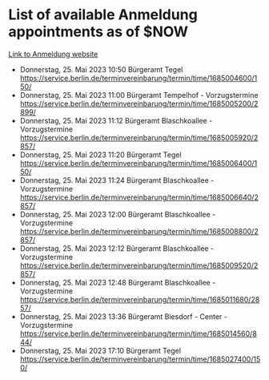 # List of available Anmeldung appointments as of $NOW
[Link to Anmeldung website](https://service.berlin.de/terminvereinbarung/termin/tag.php?termin=1&anliegen[]=120686&dienstleisterlist=122210,122217,327316,122219,327312,122227,327314,122231,327346,122243,327348,122254,122252,329742,122260,329745,122262,329748,122271,327278,122273,327274,122277,327276,330436,122280,327294,122282,327290,122284,327292,122291,327270,122285,327266,122286,327264,122296,327268,150230,329760,122297,327286,122294,327284,122312,329763,122314,329775,122304,327330,122311,327334,122309,327332,317869,122281,327352,122279,329772,122283,122276,327324,122274,327326,122267,329766,122246,327318,122251,327320,122257,327322,122208,327298,122226,327300&herkunft=http%3A%2F%2Fservice.berlin.de%2Fdienstleistung%2F120686%2F)
- Donnerstag, 25. Mai 2023 10:50 Bürgeramt Tegel https://service.berlin.de/terminvereinbarung/termin/time/1685004600/150/
- Donnerstag, 25. Mai 2023 11:00 Bürgeramt Tempelhof - Vorzugstermine https://service.berlin.de/terminvereinbarung/termin/time/1685005200/2899/
- Donnerstag, 25. Mai 2023 11:12 Bürgeramt Blaschkoallee - Vorzugstermine https://service.berlin.de/terminvereinbarung/termin/time/1685005920/2857/
- Donnerstag, 25. Mai 2023 11:20 Bürgeramt Tegel https://service.berlin.de/terminvereinbarung/termin/time/1685006400/150/
- Donnerstag, 25. Mai 2023 11:24 Bürgeramt Blaschkoallee - Vorzugstermine https://service.berlin.de/terminvereinbarung/termin/time/1685006640/2857/
- Donnerstag, 25. Mai 2023 12:00 Bürgeramt Blaschkoallee - Vorzugstermine https://service.berlin.de/terminvereinbarung/termin/time/1685008800/2857/
- Donnerstag, 25. Mai 2023 12:12 Bürgeramt Blaschkoallee - Vorzugstermine https://service.berlin.de/terminvereinbarung/termin/time/1685009520/2857/
- Donnerstag, 25. Mai 2023 12:48 Bürgeramt Blaschkoallee - Vorzugstermine https://service.berlin.de/terminvereinbarung/termin/time/1685011680/2857/
- Donnerstag, 25. Mai 2023 13:36 Bürgeramt Biesdorf - Center - Vorzugstermine https://service.berlin.de/terminvereinbarung/termin/time/1685014560/844/
- Donnerstag, 25. Mai 2023 17:10 Bürgeramt Tegel https://service.berlin.de/terminvereinbarung/termin/time/1685027400/150/
